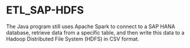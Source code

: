 # ETL_SAP-HDFS
The Java program still uses Apache Spark to connect to a SAP HANA database, retrieve data from a specific table, and then write this data to a Hadoop Distributed File System (HDFS) in CSV format.

